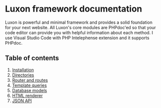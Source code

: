 # Luxon framework documentation
Luxon is powerful and minimal framework and provides a solid foundation for your next website. 
All Luxon's core modules are PHPdoc'ed so that your code editor can provide you with helpful information about each method. 
I use Visual Studio Code with PHP Intelephense extension and it supports PHPdoc.

## Table of contents
1. [Installation](docs/1-installation.md)
2. [Directories](docs/2-directories.md)
3. [Router and routes](docs/3-router-and-routes.md)
4. [Template queries](docs/4-template-queries.md)
5. [Database models](docs/5-database-models.md)
6. [HTML renderer](docs/6-html-renderer.md)
7. [JSON API](docs/7-json-api.md)
